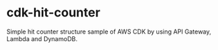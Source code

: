 # cdk-hit-counter
Simple hit counter structure sample of AWS CDK by using API Gateway, Lambda and DynamoDB.
